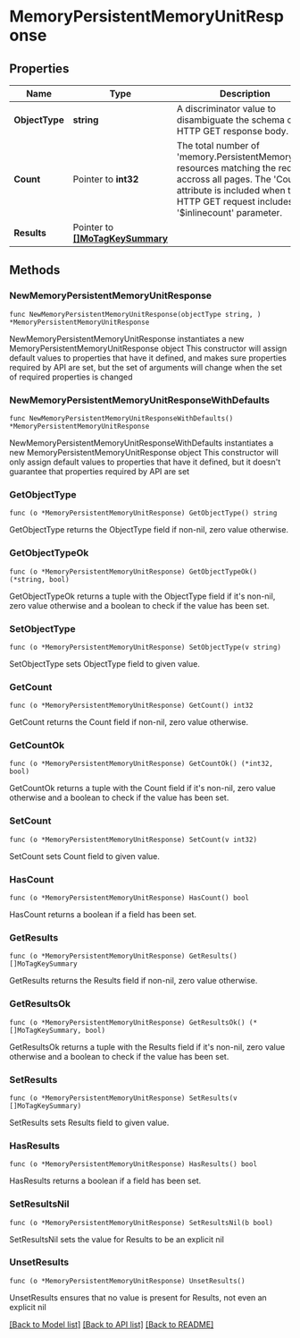 # MemoryPersistentMemoryUnitResponse

## Properties

Name | Type | Description | Notes
------------ | ------------- | ------------- | -------------
**ObjectType** | **string** | A discriminator value to disambiguate the schema of a HTTP GET response body. | 
**Count** | Pointer to **int32** | The total number of &#39;memory.PersistentMemoryUnit&#39; resources matching the request, accross all pages. The &#39;Count&#39; attribute is included when the HTTP GET request includes the &#39;$inlinecount&#39; parameter. | [optional] 
**Results** | Pointer to [**[]MoTagKeySummary**](mo.TagKeySummary.md) |  | [optional] 

## Methods

### NewMemoryPersistentMemoryUnitResponse

`func NewMemoryPersistentMemoryUnitResponse(objectType string, ) *MemoryPersistentMemoryUnitResponse`

NewMemoryPersistentMemoryUnitResponse instantiates a new MemoryPersistentMemoryUnitResponse object
This constructor will assign default values to properties that have it defined,
and makes sure properties required by API are set, but the set of arguments
will change when the set of required properties is changed

### NewMemoryPersistentMemoryUnitResponseWithDefaults

`func NewMemoryPersistentMemoryUnitResponseWithDefaults() *MemoryPersistentMemoryUnitResponse`

NewMemoryPersistentMemoryUnitResponseWithDefaults instantiates a new MemoryPersistentMemoryUnitResponse object
This constructor will only assign default values to properties that have it defined,
but it doesn't guarantee that properties required by API are set

### GetObjectType

`func (o *MemoryPersistentMemoryUnitResponse) GetObjectType() string`

GetObjectType returns the ObjectType field if non-nil, zero value otherwise.

### GetObjectTypeOk

`func (o *MemoryPersistentMemoryUnitResponse) GetObjectTypeOk() (*string, bool)`

GetObjectTypeOk returns a tuple with the ObjectType field if it's non-nil, zero value otherwise
and a boolean to check if the value has been set.

### SetObjectType

`func (o *MemoryPersistentMemoryUnitResponse) SetObjectType(v string)`

SetObjectType sets ObjectType field to given value.


### GetCount

`func (o *MemoryPersistentMemoryUnitResponse) GetCount() int32`

GetCount returns the Count field if non-nil, zero value otherwise.

### GetCountOk

`func (o *MemoryPersistentMemoryUnitResponse) GetCountOk() (*int32, bool)`

GetCountOk returns a tuple with the Count field if it's non-nil, zero value otherwise
and a boolean to check if the value has been set.

### SetCount

`func (o *MemoryPersistentMemoryUnitResponse) SetCount(v int32)`

SetCount sets Count field to given value.

### HasCount

`func (o *MemoryPersistentMemoryUnitResponse) HasCount() bool`

HasCount returns a boolean if a field has been set.

### GetResults

`func (o *MemoryPersistentMemoryUnitResponse) GetResults() []MoTagKeySummary`

GetResults returns the Results field if non-nil, zero value otherwise.

### GetResultsOk

`func (o *MemoryPersistentMemoryUnitResponse) GetResultsOk() (*[]MoTagKeySummary, bool)`

GetResultsOk returns a tuple with the Results field if it's non-nil, zero value otherwise
and a boolean to check if the value has been set.

### SetResults

`func (o *MemoryPersistentMemoryUnitResponse) SetResults(v []MoTagKeySummary)`

SetResults sets Results field to given value.

### HasResults

`func (o *MemoryPersistentMemoryUnitResponse) HasResults() bool`

HasResults returns a boolean if a field has been set.

### SetResultsNil

`func (o *MemoryPersistentMemoryUnitResponse) SetResultsNil(b bool)`

 SetResultsNil sets the value for Results to be an explicit nil

### UnsetResults
`func (o *MemoryPersistentMemoryUnitResponse) UnsetResults()`

UnsetResults ensures that no value is present for Results, not even an explicit nil

[[Back to Model list]](../README.md#documentation-for-models) [[Back to API list]](../README.md#documentation-for-api-endpoints) [[Back to README]](../README.md)



